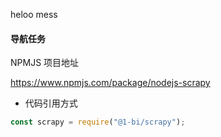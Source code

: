 heloo mess

#### 导航任务

NPMJS 项目地址

https://www.npmjs.com/package/nodejs-scrapy

* 代码引用方式

```typescript
const scrapy = require("@1-bi/scrapy");
```
